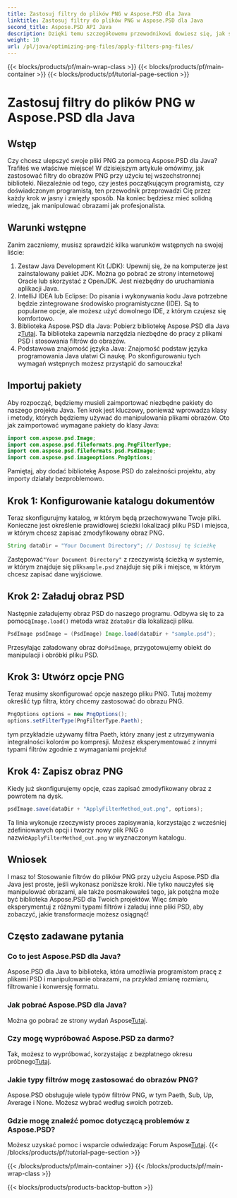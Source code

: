```yaml
---
title: Zastosuj filtry do plików PNG w Aspose.PSD dla Java
linktitle: Zastosuj filtry do plików PNG w Aspose.PSD dla Java
second_title: Aspose.PSD API Java
description: Dzięki temu szczegółowemu przewodnikowi dowiesz się, jak stosować filtry do obrazów PNG w Aspose.PSD dla Java. Proste kroki, aby uzyskać oszałamiające rezultaty obrazu.
weight: 10
url: /pl/java/optimizing-png-files/apply-filters-png-files/
---
```


{{< blocks/products/pf/main-wrap-class >}}
{{< blocks/products/pf/main-container >}}
{{< blocks/products/pf/tutorial-page-section >}}

# Zastosuj filtry do plików PNG w Aspose.PSD dla Java

## Wstęp
Czy chcesz ulepszyć swoje pliki PNG za pomocą Aspose.PSD dla Java? Trafiłeś we właściwe miejsce! W dzisiejszym artykule omówimy, jak zastosować filtry do obrazów PNG przy użyciu tej wszechstronnej biblioteki. Niezależnie od tego, czy jesteś początkującym programistą, czy doświadczonym programistą, ten przewodnik przeprowadzi Cię przez każdy krok w jasny i zwięzły sposób. Na koniec będziesz mieć solidną wiedzę, jak manipulować obrazami jak profesjonalista.
## Warunki wstępne
Zanim zaczniemy, musisz sprawdzić kilka warunków wstępnych na swojej liście:
1. Zestaw Java Development Kit (JDK): Upewnij się, że na komputerze jest zainstalowany pakiet JDK. Można go pobrać ze strony internetowej Oracle lub skorzystać z OpenJDK. Jest niezbędny do uruchamiania aplikacji Java.
2. IntelliJ IDEA lub Eclipse: Do pisania i wykonywania kodu Java potrzebne będzie zintegrowane środowisko programistyczne (IDE). Są to popularne opcje, ale możesz użyć dowolnego IDE, z którym czujesz się komfortowo.
3.  Biblioteka Aspose.PSD dla Java: Pobierz bibliotekę Aspose.PSD dla Java z[Tutaj](https://releases.aspose.com/psd/java/). Ta biblioteka zapewnia narzędzia niezbędne do pracy z plikami PSD i stosowania filtrów do obrazów.
4. Podstawowa znajomość języka Java: Znajomość podstaw języka programowania Java ułatwi Ci naukę.
Po skonfigurowaniu tych wymagań wstępnych możesz przystąpić do samouczka!
## Importuj pakiety
Aby rozpocząć, będziemy musieli zaimportować niezbędne pakiety do naszego projektu Java. Ten krok jest kluczowy, ponieważ wprowadza klasy i metody, których będziemy używać do manipulowania plikami obrazów.
Oto jak zaimportować wymagane pakiety do klasy Java:
```java
import com.aspose.psd.Image;
import com.aspose.psd.fileformats.png.PngFilterType;
import com.aspose.psd.fileformats.psd.PsdImage;
import com.aspose.psd.imageoptions.PngOptions;
```
Pamiętaj, aby dodać bibliotekę Aspose.PSD do zależności projektu, aby importy działały bezproblemowo.

## Krok 1: Konfigurowanie katalogu dokumentów
Teraz skonfigurujmy katalog, w którym będą przechowywane Twoje pliki. Konieczne jest określenie prawidłowej ścieżki lokalizacji pliku PSD i miejsca, w którym chcesz zapisać zmodyfikowany obraz PNG.
```java
String dataDir = "Your Document Directory"; // Dostosuj tę ścieżkę
```
 Zastępować`"Your Document Directory"` z rzeczywistą ścieżką w systemie, w którym znajduje się plik`sample.psd` znajduje się plik i miejsce, w którym chcesz zapisać dane wyjściowe.
## Krok 2: Załaduj obraz PSD
 Następnie załadujemy obraz PSD do naszego programu. Odbywa się to za pomocą`Image.load()` metoda wraz z`dataDir` dla lokalizacji pliku.
```java
PsdImage psdImage = (PsdImage) Image.load(dataDir + "sample.psd");
```
 Przesyłając załadowany obraz do`PsdImage`, przygotowujemy obiekt do manipulacji i obróbki pliku PSD. 
## Krok 3: Utwórz opcje PNG
Teraz musimy skonfigurować opcje naszego pliku PNG. Tutaj możemy określić typ filtra, który chcemy zastosować do obrazu PNG.
```java
PngOptions options = new PngOptions();
options.setFilterType(PngFilterType.Paeth);
```
tym przykładzie używamy filtra Paeth, który znany jest z utrzymywania integralności kolorów po kompresji. Możesz eksperymentować z innymi typami filtrów zgodnie z wymaganiami projektu!
## Krok 4: Zapisz obraz PNG
Kiedy już skonfigurujemy opcje, czas zapisać zmodyfikowany obraz z powrotem na dysk.
```java
psdImage.save(dataDir + "ApplyFilterMethod_out.png", options);
```
 Ta linia wykonuje rzeczywisty proces zapisywania, korzystając z wcześniej zdefiniowanych opcji i tworzy nowy plik PNG o nazwie`ApplyFilterMethod_out.png` w wyznaczonym katalogu.
## Wniosek
I masz to! Stosowanie filtrów do plików PNG przy użyciu Aspose.PSD dla Java jest proste, jeśli wykonasz poniższe kroki. Nie tylko nauczyłeś się manipulować obrazami, ale także posmakowałeś tego, jak potężna może być biblioteka Aspose.PSD dla Twoich projektów. Więc śmiało eksperymentuj z różnymi typami filtrów i załaduj inne pliki PSD, aby zobaczyć, jakie transformacje możesz osiągnąć!
## Często zadawane pytania
### Co to jest Aspose.PSD dla Java?  
Aspose.PSD dla Java to biblioteka, która umożliwia programistom pracę z plikami PSD i manipulowanie obrazami, na przykład zmianę rozmiaru, filtrowanie i konwersję formatu.
### Jak pobrać Aspose.PSD dla Java?  
 Można go pobrać ze strony wydań Aspose[Tutaj](https://releases.aspose.com/psd/java/).
### Czy mogę wypróbować Aspose.PSD za darmo?  
 Tak, możesz to wypróbować, korzystając z bezpłatnego okresu próbnego[Tutaj](https://releases.aspose.com/).
### Jakie typy filtrów mogę zastosować do obrazów PNG?  
Aspose.PSD obsługuje wiele typów filtrów PNG, w tym Paeth, Sub, Up, Average i None. Możesz wybrać według swoich potrzeb.
### Gdzie mogę znaleźć pomoc dotyczącą problemów z Aspose.PSD?  
 Możesz uzyskać pomoc i wsparcie odwiedzając Forum Aspose[Tutaj](https://forum.aspose.com/c/psd/34).
{{< /blocks/products/pf/tutorial-page-section >}}

{{< /blocks/products/pf/main-container >}}
{{< /blocks/products/pf/main-wrap-class >}}

{{< blocks/products/products-backtop-button >}}
